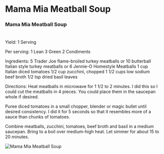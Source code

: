 # Mama Mia Meatball Soup

### Mama Mia Meatball Soup
# 

Yield:
1 Serving

Per serving:
1 Lean
3 Green
2 Condiments

Ingredients:
5 Trader Joe flame-broiled turkey meatballs or 10 butterball Italian style turkey meatballs or 6 Jennie-O Homestyle Meatballs
1 cup Italian diced tomatoes
1/2 cup zucchini, chopped
1 1/2 cups low sodium beef broth
1/2 tsp dried basil leaves

Directions:
Heat meatballs in microwave for 1 1/2 to 2 minutes. I did this so I could cut the meatballs in 4 pieces. You could place them in the saucepan whole if desired.

Puree diced tomatoes in a small chopper, blender or magic bullet until desired consistency. I did it for 5 seconds so that it resembles more of a sauce than chunks of tomatoes.

Combine meatballs, zucchini, tomatoes, beef broth and basil in a medium saucepan.
Bring to a boil over medium-high heat. Let simmer for about 15 to 20 minutes.

![Mama Mia Meatball Soup](images/Mama%20Mia%20Meatball%20Soup.png)

